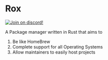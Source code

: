 # Rox

[![Join on discord!](https://shields.io/discord/1016348223583047691)](https://discord.gg/Ah6sfTvPHe)

A Package manager written in Rust that aims to
1. Be like HomeBrew
2. Complete support for all Operating Systems
3. Allow maintainers to easily host projects
